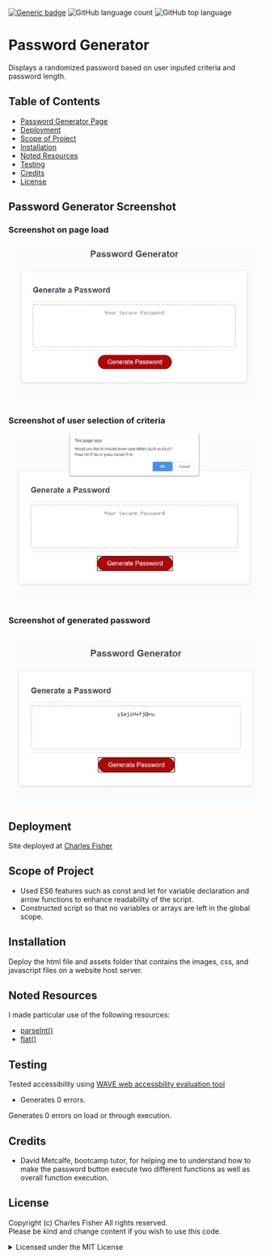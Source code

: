 [![Generic badge](https://img.shields.io/badge/license-MIT-<COLOR>.svg)](#license)
![GitHub language count](https://img.shields.io/github/languages/count/cdfishe1/password-generator)
![GitHub top language](https://img.shields.io/github/languages/top/cdfishe1/password-generator)


# Password Generator

Displays a randomized password based on user inputed criteria and password length.

## Table of Contents
* [Password Generator Page](#password-generator-screenshot)
* [Deployment](#deployment)
* [Scope of Project](#scope-of-project)
* [Installation](#installation)
* [Noted Resources](#noted-resources)
* [Testing](#testing)
* [Credits](#credits)
* [License](#license)

## Password Generator Screenshot

### Screenshot on page load
![Screenshot of page load](assets/images/initial-screenshot.jpg)

### Screenshot of user selection of criteria
![Screenshot of user selection](assets/images/selection-screenshot.jpg)

### Screenshot of generated password
![Screenshot of generated password](assets/images/generated-screenshot.jpg)

## Deployment

Site deployed at [Charles Fisher](https://cdfishe1.github.io/password-generator/)

## Scope of Project

* Used ES6 features such as const and let for variable declaration and arrow functions to enhance readability of the script.
* Constructed script so that no variables or arrays are left in the global scope.


## Installation

Deploy the html file and assets folder that contains the images, css, and javascript files on a website host server.

## Noted Resources

I made particular use of the following resources:

* [parseInt()](https://developer.mozilla.org/en-US/docs/Web/JavaScript/Reference/Global_Objects/parseInt)
* [flat()](https://developer.mozilla.org/en-US/docs/Web/JavaScript/Reference/Global_Objects/Array/flat)


## Testing

Tested accessibility using [WAVE web accessbility evaluation tool](https://wave.webaim.org/report#/https://cdfishe1.github.io/password-generator/)

* Generates 0 errors.

Generates 0 errors on load or through execution.

## Credits

* David Metcalfe, bootcamp tutor, for helping me to understand how to make the password button execute two different functions as well as overall function execution.

## License

Copyright (c) Charles Fisher All rights reserved.<br>
Please be kind and change content if you wish to use this code.

<details><summary>Licensed under the MIT License</summary>

Copyright (c) 2021 - present | Horizon Social Solution Services Inc.

<blockquote>
Permission is hereby granted, free of charge, to any person obtaining a copy
of this software and associated documentation files (the "Software"), to deal
in the Software without restriction, including without limitation the rights
to use, copy, modify, merge, publish, distribute, sublicense, and/or sell
copies of the Software, and to permit persons to whom the Software is
furnished to do so, subject to the following conditions:

The above copyright notice and this permission notice shall be included in all
copies or substantial portions of the Software.

THE SOFTWARE IS PROVIDED "AS IS", WITHOUT WARRANTY OF ANY KIND, EXPRESS OR
IMPLIED, INCLUDING BUT NOT LIMITED TO THE WARRANTIES OF MERCHANTABILITY,
FITNESS FOR A PARTICULAR PURPOSE AND NONINFRINGEMENT. IN NO EVENT SHALL THE
AUTHORS OR COPYRIGHT HOLDERS BE LIABLE FOR ANY CLAIM, DAMAGES OR OTHER
LIABILITY, WHETHER IN AN ACTION OF CONTRACT, TORT OR OTHERWISE, ARISING FROM,
OUT OF OR IN CONNECTION WITH THE SOFTWARE OR THE USE OR OTHER DEALINGS IN THE
SOFTWARE.
</blockquote>
</details>

